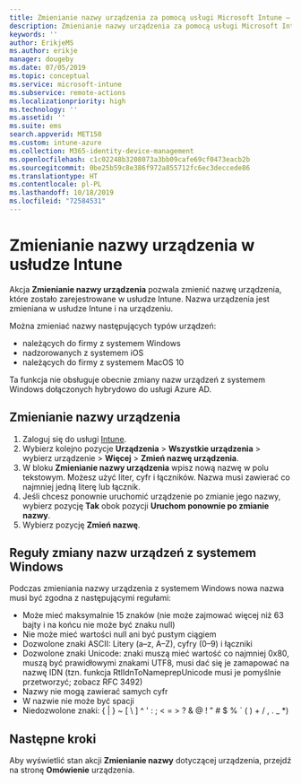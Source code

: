 ```yaml
---
title: Zmienianie nazwy urządzenia za pomocą usługi Microsoft Intune — Azure | Microsoft Docs
description: Zmienianie nazwy urządzenia za pomocą usługi Microsoft Intune.
keywords: ''
author: ErikjeMS
ms.author: erikje
manager: dougeby
ms.date: 07/05/2019
ms.topic: conceptual
ms.service: microsoft-intune
ms.subservice: remote-actions
ms.localizationpriority: high
ms.technology: ''
ms.assetid: ''
ms.suite: ems
search.appverid: MET150
ms.custom: intune-azure
ms.collection: M365-identity-device-management
ms.openlocfilehash: c1c02248b3208073a3bb09cafe69cf0473eacb2b
ms.sourcegitcommit: 0be25b59c8e386f972a855712fc6ec3deccede86
ms.translationtype: HT
ms.contentlocale: pl-PL
ms.lasthandoff: 10/18/2019
ms.locfileid: "72584531"
---
```

# <a name="rename-a-device-in-intune"></a>Zmienianie nazwy urządzenia w usłudze Intune

Akcja **Zmienianie nazwy urządzenia** pozwala zmienić nazwę urządzenia, które zostało zarejestrowane w usłudze Intune. Nazwa urządzenia jest zmieniana w usłudze Intune i na urządzeniu.

Można zmieniać nazwy następujących typów urządzeń:
- należących do firmy z systemem Windows 
- nadzorowanych z systemem iOS
- należących do firmy z systemem MacOS 10

Ta funkcja nie obsługuje obecnie zmiany nazw urządzeń z systemem Windows dołączonych hybrydowo do usługi Azure AD.

## <a name="rename-a-device"></a>Zmienianie nazwy urządzenia

1. Zaloguj się do usługi [Intune](https://go.microsoft.com/fwlink/?linkid=2090973).
3. Wybierz kolejno pozycje **Urządzenia** > **Wszystkie urządzenia** > wybierz urządzenie > **Więcej** > **Zmień nazwę urządzenia**.
4. W bloku **Zmienianie nazwy urządzenia** wpisz nową nazwę w polu tekstowym. Możesz użyć liter, cyfr i łączników. Nazwa musi zawierać co najmniej jedną literę lub łącznik.
5. Jeśli chcesz ponownie uruchomić urządzenie po zmianie jego nazwy, wybierz pozycję **Tak** obok pozycji **Uruchom ponownie po zmianie nazwy**.
6. Wybierz pozycję **Zmień nazwę**.

## <a name="windows-device-rename-rules"></a>Reguły zmiany nazw urządzeń z systemem Windows
Podczas zmieniania nazwy urządzenia z systemem Windows nowa nazwa musi być zgodna z następującymi regułami:
- Może mieć maksymalnie 15 znaków (nie może zajmować więcej niż 63 bajty i na końcu nie może być znaku null)
- Nie może mieć wartości null ani być pustym ciągiem
- Dozwolone znaki ASCII: Litery (a–z, A–Z), cyfry (0–9) i łączniki
- Dozwolone znaki Unicode: znaki muszą mieć wartość co najmniej 0x80, muszą być prawidłowymi znakami UTF8, musi dać się je zamapować na nazwę IDN (tzn. funkcja RtlIdnToNameprepUnicode musi je pomyślnie przetworzyć; zobacz RFC 3492)
- Nazwy nie mogą zawierać samych cyfr
- W nazwie nie może być spacji
- Niedozwolone znaki: { | } ~ [ \ ] ^ ' : ; < = > ? & @ ! " # $ % ` ( ) + / , . _ *)


## <a name="next-steps"></a>Następne kroki

Aby wyświetlić stan akcji **Zmienianie nazwy** dotyczącej urządzenia, przejdź na stronę **Omówienie** urządzenia.
